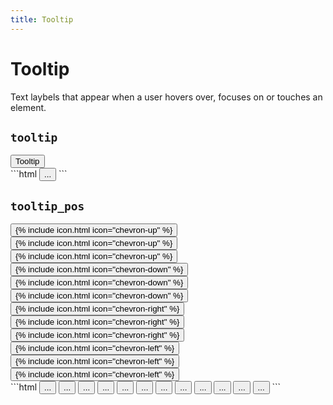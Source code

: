 ```yaml
---
title: Tooltip
---
```


# Tooltip

<p class="text_lead">Text laybels that appear when a user hovers over, focuses on or touches an element.</p>

## `tooltip`

<div class="demo grid grid_md">
  <div class="demo__render grid__item">
    <button class="button button_color_primary tooltip" data-tooltip="Some tooltip...">Tooltip</button>
  </div>
  <div class="grid__item size_6">
  <div class="demo__code" markdown="1">
```html
<button class="tooltip" data-tooltip="Some tooltip...">
  ...
</button>
```
  </div>
  </div>
</div>

## `tooltip_pos`

<div class="demo grid grid_md">
  <div class="demo__render grid__item spacing_xs">
    <div class="demo__group level level_wrap">
      <button class="button button_size_large button_icon tooltip tooltip_pos_up" data-tooltip="Some tooltip...">
        {% include icon.html icon="chevron-up" %}
      </button>
      <button class="button button_size_large button_icon tooltip tooltip_pos_up-left" data-tooltip="Some tooltip...">
        {% include icon.html icon="chevron-up" %}
      </button>
      <button class="button button_size_large button_icon tooltip tooltip_pos_up-right" data-tooltip="Some tooltip...">
        {% include icon.html icon="chevron-up" %}
      </button>
      <button class="button button_size_large button_icon tooltip tooltip_pos_down" data-tooltip="Some tooltip...">
        {% include icon.html icon="chevron-down" %}
      </button>
      <button class="button button_size_large button_icon tooltip tooltip_pos_down-left" data-tooltip="Some tooltip...">
        {% include icon.html icon="chevron-down" %}
      </button>
      <button class="button button_size_large button_icon tooltip tooltip_pos_down-right" data-tooltip="Some tooltip...">
        {% include icon.html icon="chevron-down" %}
      </button>
    </div>
    <div class="demo__group level level_wrap">
      <button class="button button_size_large button_icon tooltip tooltip_pos_right" data-tooltip="Some tooltip...">
        {% include icon.html icon="chevron-right" %}
      </button>
      <button class="button button_size_large button_icon tooltip tooltip_pos_right-up" data-tooltip="Some tooltip...">
        {% include icon.html icon="chevron-right" %}
      </button>
      <button class="button button_size_large button_icon tooltip tooltip_pos_right-down" data-tooltip="Some tooltip...">
        {% include icon.html icon="chevron-right" %}
      </button>
      <button class="button button_size_large button_icon tooltip tooltip_pos_left" data-tooltip="Some tooltip...">
        {% include icon.html icon="chevron-left" %}
      </button>
      <button class="button button_size_large button_icon tooltip tooltip_pos_left-up" data-tooltip="Some tooltip...">
        {% include icon.html icon="chevron-left" %}
      </button>
      <button class="button button_size_large button_icon tooltip tooltip_pos_left-down" data-tooltip="Some tooltip...">
        {% include icon.html icon="chevron-left" %}
      </button>
    </div>
  </div>
  <div class="grid__item size_6">
  <div class="demo__code" markdown="1">
```html
<button class="tooltip tooltip_pos_up" data-tooltip="...">...</button>
<button class="tooltip tooltip_pos_up-left" data-tooltip="...">...</button>
<button class="tooltip tooltip_pos_up-right" data-tooltip="...">...</button>
<button class="tooltip tooltip_pos_down" data-tooltip="...">...</button>
<button class="tooltip tooltip_pos_down-left" data-tooltip="...">...</button>
<button class="tooltip tooltip_pos_down-right" data-tooltip="...">...</button>
<button class="tooltip tooltip_pos_right" data-tooltip="...">...</button>
<button class="tooltip tooltip_pos_right-up" data-tooltip="...">...</button>
<button class="tooltip tooltip_pos_right-down" data-tooltip="...">...</button>
<button class="tooltip tooltip_pos_left" data-tooltip="...">...</button>
<button class="tooltip tooltip_pos_left-up" data-tooltip="...">...</button>
<button class="tooltip tooltip_pos_left-down" data-tooltip="...">...</button>
```
  </div>
  </div>
</div>
